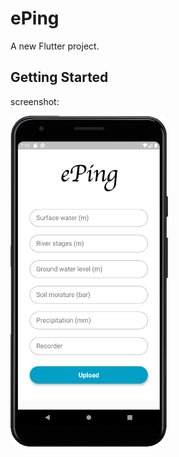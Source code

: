 # ePing

A new Flutter project.

## Getting Started

screenshot:

<img src="assets/ePing.png" width="50%">
